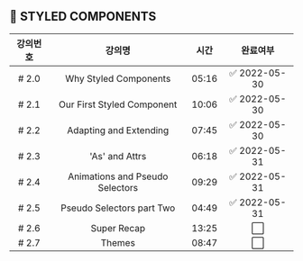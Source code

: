## 💅 STYLED COMPONENTS

| 강의번호 |             강의명              | 시간  |   완료여부   |
| :------: | :-----------------------------: | :---: | :----------: |
|  # 2.0   |      Why Styled Components      | 05:16 | ✅ 2022-05-30 |
|  # 2.1   |   Our First Styled Component    | 10:06 | ✅ 2022-05-30 |
|  # 2.2   |     Adapting and Extending      | 07:45 | ✅ 2022-05-30 |
|  # 2.3   |         'As' and Attrs          | 06:18 | ✅ 2022-05-31 |
|  # 2.4   | Animations and Pseudo Selectors | 09:29 | ✅ 2022-05-31 |
|  # 2.5   |    Pseudo Selectors part Two    | 04:49 | ✅ 2022-05-31 |
|  # 2.6   |           Super Recap           | 13:25 |      ⬜       |
|  # 2.7   |             Themes              | 08:47 |      ⬜       |

